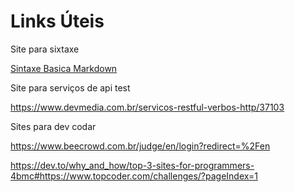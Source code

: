 
# Links Úteis

Site para sixtaxe 

[Sintaxe Basica Markdown](https://www.markdownguide.org/basic-syntax/)

Site para serviços de api test

https://www.devmedia.com.br/servicos-restful-verbos-http/37103

Sites para dev codar

https://www.beecrowd.com.br/judge/en/login?redirect=%2Fen

https://dev.to/why_and_how/top-3-sites-for-programmers-4bmc#https://www.topcoder.com/challenges/?pageIndex=1
